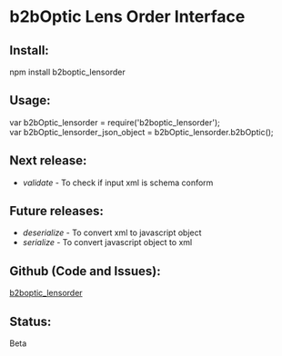 # b2bOptic Lens Order Interface

## Install:
npm install b2boptic_lensorder

## Usage:
var b2bOptic_lensorder = require('b2boptic_lensorder');  
var b2bOptic_lensorder_json_object = b2bOptic_lensorder.b2bOptic();

## Next release:
* _validate_ - To check if input xml is schema conform

## Future releases:
* _deserialize_ - To convert xml to javascript object  
* _serialize_ - To convert javascript object to xml

## Github (Code and Issues):
[b2boptic_lensorder](https://github.com/mossandlichens/b2boptic_lensorder)

## Status:
Beta

